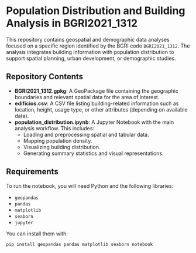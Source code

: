 # Population Distribution and Building Analysis in BGRI2021_1312

This repository contains geospatial and demographic data analyses focused on a specific region identified by the BGRI code `BGRI2021_1312`. The analysis integrates building information with population distribution to support spatial planning, urban development, or demographic studies.

## Repository Contents

- **BGRI2021_1312.gpkg**: A GeoPackage file containing the geographic boundaries and relevant spatial data for the area of interest.
- **edificios.csv**: A CSV file listing building-related information such as location, height, usage type, or other attributes (depending on available data).
- **population_distribution.ipynb**: A Jupyter Notebook with the main analysis workflow. This includes:
  - Loading and preprocessing spatial and tabular data.
  - Mapping population density.
  - Visualizing building distribution.
  - Generating summary statistics and visual representations.

## Requirements

To run the notebook, you will need Python and the following libraries:
- `geopandas`
- `pandas`
- `matplotlib`
- `seaborn`
- `jupyter`

You can install them with:

```bash
pip install geopandas pandas matplotlib seaborn notebook
